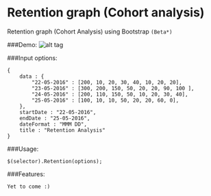 # Retention graph (Cohort analysis)
Retention graph (Cohort Analysis) using Bootstrap ```(Beta*)```


###Demo:
![alt tag](http://i.imgur.com/uJQTG1Q.png)

###Input options:
```
{
    data : {
        "22-05-2016" : [200, 10, 20, 30, 40, 10, 20, 20],
        "23-05-2016" : [300, 200, 150, 50, 20, 20, 90, 100 ],
        "24-05-2016" : [200, 110, 150, 50, 10, 20, 30, 40],
        "25-05-2016" : [100, 10, 10, 50, 20, 20, 60, 0],
    },
    startDate : "22-05-2016",
    endDate : "25-05-2016",
    dateFormat : "MMM DD",
    title : "Retention Analysis"
}
```


###Usage:
```
$(selector).Retention(options);
```

###Features:
```
Yet to come :)
```
